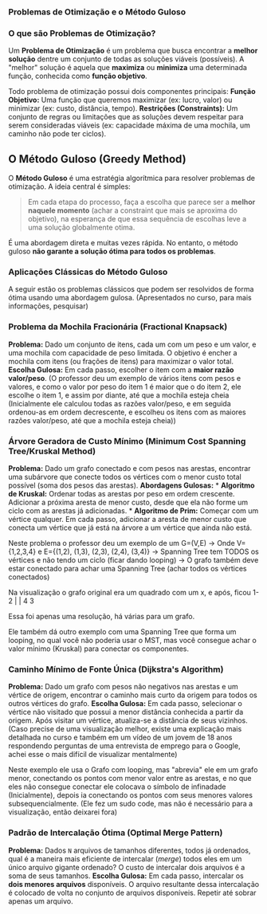### Problemas de Otimização e o Método Guloso



###  O que são Problemas de Otimização?

Um **Problema de Otimização** é um problema que busca encontrar a **melhor solução** dentre um conjunto de todas as soluções viáveis (possíveis). A "melhor" solução é aquela que **maximiza** ou **minimiza** uma determinada função, conhecida como **função objetivo**.

Todo problema de otimização possui dois componentes principais:
**Função Objetivo:** Uma função que queremos maximizar (ex: lucro, valor) ou minimizar (ex: custo, distância, tempo).
**Restrições (Constraints):** Um conjunto de regras ou limitações que as soluções devem respeitar para serem consideradas viáveis (ex: capacidade máxima de uma mochila, um caminho não pode ter ciclos).

## O Método Guloso (Greedy Method)

O **Método Guloso** é uma estratégia algorítmica para resolver problemas de otimização. A ideia central é simples:
> Em cada etapa do processo, faça a escolha que parece ser a **melhor naquele momento** (achar a constraint que mais se aproxima do objetivo), na esperança de que essa sequência de escolhas leve a uma solução globalmente otima.

É uma abordagem direta e muitas vezes rápida. No entanto, o método guloso **não garante a solução ótima para todos os problemas**.

### Aplicações Clássicas do Método Guloso

A seguir estão os problemas clássicos que podem ser resolvidos de forma ótima usando uma abordagem gulosa. (Apresentados no curso, para mais informações, pesquisar)

### Problema da Mochila Fracionária (Fractional Knapsack)
**Problema:** Dado um conjunto de itens, cada um com um peso e um valor, e uma mochila com capacidade de peso limitada. O objetivo é encher a mochila com itens (ou frações de itens) para maximizar o valor total.
**Escolha Gulosa:** Em cada passo, escolher o item com a **maior razão valor/peso**. (O professor deu um exemplo de vários itens com pesos e valores, e como o valor por peso do item 1 é maior que o do item 2, ele escolhe o item 1, e assim por diante, até que a mochila esteja cheia (Inicialmente ele calculou todas as razões valor/peso, e em seguida ordenou-as em ordem decrescente, e escolheu os itens com as maiores razões valor/peso, até que a mochila esteja cheia))

### Árvore Geradora de Custo Mínimo (Minimum Cost Spanning Tree/Kruskal Method)
**Problema:** Dado um grafo conectado e com pesos nas arestas, encontrar uma subárvore que conecte todos os vértices com o menor custo total possível (soma dos pesos das arestas).
**Abordagens Gulosas:**
    * **Algoritmo de Kruskal:** Ordenar todas as arestas por peso em ordem crescente. Adicionar a próxima aresta de menor custo, desde que ela não forme um ciclo com as arestas já adicionadas.
    * **Algoritmo de Prim:** Começar com um vértice qualquer. Em cada passo, adicionar a aresta de menor custo que conecta um vértice que já está na árvore a um vértice que ainda não está.

Neste problema o professor deu um exemplo de um G=(V,E) -> Onde V={1,2,3,4} e E={(1,2), (1,3), (2,3), (2,4), (3,4)} -> Spanning Tree tem TODOS os vértices e não tendo um ciclo (ficar dando looping) -> O grafo também deve estar conectado para achar uma Spanning Tree (achar todos os vértices conectados)

Na visualização o grafo original era um quadrado com um x, e após, ficou 1-2
                                                                         | |
                                                                         4 3

Essa foi apenas uma resolução, há várias para um grafo.

Ele também dá outro exemplo com uma Spanning Tree que forma um looping, no qual você não poderia usar o MST, mas você consegue achar o valor mínimo (Kruskal) para conectar os componentes.



### Caminho Mínimo de Fonte Única (Dijkstra's Algorithm) 
**Problema:** Dado um grafo com pesos não negativos nas arestas e um vértice de origem, encontrar o caminho mais curto da origem para todos os outros vértices do grafo.
**Escolha Gulosa:** Em cada passo, selecionar o vértice não visitado que possui a menor distância conhecida a partir da origem. Após visitar um vértice, atualiza-se a distância de seus vizinhos.
(Caso precise de uma visualização melhor, existe uma explicação mais detalhada no curso e também em um vídeo de um jovem de 18 anos respondendo perguntas de uma entrevista de emprego para o Google, achei esse o mais difícil de visualizar mentalmente)

Neste exemplo ele usa o Grafo com looping, mas "abrevia" ele em um grafo menor, conectando os pontos com menor valor entre as arestas, e no que eles não consegue conectar ele colocava o símbolo de infinadade (Inicialmente), depois ia conectando os pontos com seus menores valores subsequencialmente. (Ele fez um sudo code, mas não é necessário para a visualização, então deixarei fora)


### Padrão de Intercalação Ótima (Optimal Merge Pattern)
**Problema:** Dados `N` arquivos de tamanhos diferentes, todos já ordenados, qual é a maneira mais eficiente de intercalar (*merge*) todos eles em um único arquivo gigante ordenado? O custo de intercalar dois arquivos é a soma de seus tamanhos.
**Escolha Gulosa:** Em cada passo, intercalar os **dois menores arquivos** disponíveis. O arquivo resultante dessa intercalação é colocado de volta no conjunto de arquivos disponíveis. Repetir até sobrar apenas um arquivo.

